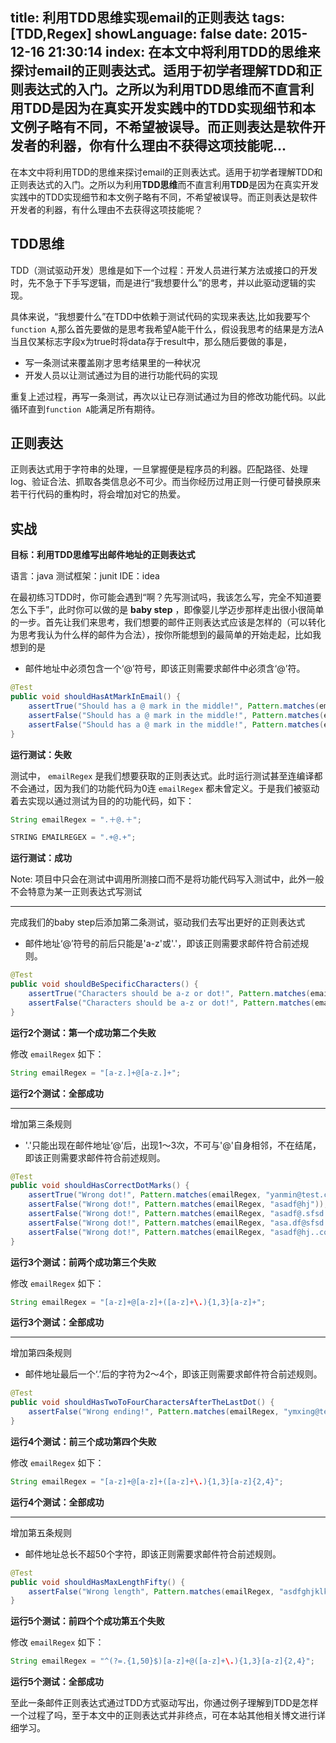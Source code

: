 title: 利用TDD思维实现email的正则表达
tags: [TDD,Regex]
showLanguage: false
date: 2015-12-16 21:30:14
index: 在本文中将利用TDD的思维来探讨email的正则表达式。适用于初学者理解TDD和正则表达式的入门。之所以为利用TDD思维而不直言利用TDD是因为在真实开发实践中的TDD实现细节和本文例子略有不同，不希望被误导。而正则表达是软件开发者的利器，你有什么理由不获得这项技能呢...
---
在本文中将利用TDD的思维来探讨email的正则表达式。适用于初学者理解TDD和正则表达式的入门。之所以为利用**TDD思维**而不直言利用**TDD**是因为在真实开发实践中的TDD实现细节和本文例子略有不同，不希望被误导。而正则表达是软件开发者的利器，有什么理由不去获得这项技能呢？

## TDD思维

TDD（测试驱动开发）思维是如下一个过程：开发人员进行某方法或接口的开发时，先不急于下手写逻辑，而是进行“我想要什么”的思考，并以此驱动逻辑的实现。

具体来说，“我想要什么”在TDD中依赖于测试代码的实现来表达,比如我要写个 `function A`,那么首先要做的是思考我希望A能干什么，假设我思考的结果是方法A当且仅某标志字段x为true时将data存于result中，那么随后要做的事是，

* 写一条测试来覆盖刚才思考结果里的一种状况
* 开发人员以让测试通过为目的进行功能代码的实现

重复上述过程，再写一条测试，再次以让已存测试通过为目的修改功能代码。以此循环直到`function A`能满足所有期待。

## 正则表达

正则表达式用于字符串的处理，一旦掌握便是程序员的利器。匹配路径、处理log、验证合法、抓取各类信息必不可少。而当你经历过用正则一行便可替换原来若干行代码的重构时，将会增加对它的热爱。

## 实战

**目标：利用TDD思维写出邮件地址的正则表达式**

语言：java
测试框架：junit
IDE：idea

在最初练习TDD时，你可能会遇到“啊？先写测试吗，我该怎么写，完全不知道要怎么下手”，此时你可以做的是
**baby step** ，即像婴儿学迈步那样走出很小很简单的一步。首先让我们来思考，我们想要的邮件正则表达式应该是怎样的（可以转化为思考我认为什么样的邮件为合法），按你所能想到的最简单的开始走起，比如我想到的是

* 邮件地址中必须包含一个‘@’符号，即该正则需要求邮件中必须含‘@’符。


``` java
@Test
public void shouldHasAtMarkInEmail() {                                                                   
    assertTrue("Should has a @ mark in the middle!", Pattern.matches(emailRegex, "yanmin@test.com"));
    assertFalse("Should has a @ mark in the middle!", Pattern.matches(emailRegex, "asdfhj"));
    assertFalse("Should has a @ mark in the middle!", Pattern.matches(emailRegex, "@hjddh"));
}
```

**运行测试：失败**

测试中， `emailRegex` 是我们想要获取的正则表达式。此时运行测试甚至连编译都不会通过，因为我们的功能代码为0连 `emailRegex` 都未曾定义。于是我们被驱动着去实现以通过测试为目的的功能代码，如下：

``` java
String emailRegex = ".＋@.＋";
```

``` java
STRING EMAILREGEX = ".+@.+";
```

**运行测试：成功**

Note: 项目中只会在测试中调用所测接口而不是将功能代码写入测试中，此外一般不会特意为某一正则表达式写测试

---
完成我们的baby step后添加第二条测试，驱动我们去写出更好的正则表达式

* 邮件地址‘@’符号的前后只能是'a-z'或'.'，即该正则需要求邮件符合前述规则。

``` java
@Test
public void shouldBeSpecificCharacters() {
    assertTrue("Characters should be a-z or dot!", Pattern.matches(emailRegex, "yanmin@test.com"));
    assertFalse("Characters should be a-z or dot!", Pattern.matches(emailRegex, "asASh@hjddh"));
}
```

**运行2个测试：第一个成功第二个失败**

修改 `emailRegex` 如下：

``` java
String emailRegex = "[a-z.]+@[a-z.]+";
```

**运行2个测试：全部成功**

---
增加第三条规则

* '.'只能出现在邮件地址‘@’后，出现1～3次，不可与'@'自身相邻，不在结尾，即该正则需要求邮件符合前述规则。

``` java
@Test
public void shouldHasCorrectDotMarks() {
    assertTrue("Wrong dot!", Pattern.matches(emailRegex, "yanmin@test.com"));
    assertFalse("Wrong dot!", Pattern.matches(emailRegex, "asadf@hj"));
    assertFalse("Wrong dot!", Pattern.matches(emailRegex, "asadf@.sfsd.com"));
    assertFalse("Wrong dot!", Pattern.matches(emailRegex, "asa.df@sfsd.com"));
    assertFalse("Wrong dot!", Pattern.matches(emailRegex, "asadf@hj..com"));
}
```

**运行3个测试：前两个成功第三个失败**

修改 `emailRegex` 如下：

``` java
String emailRegex = "[a-z]+@[a-z]+([a-z]+\.){1,3}[a-z]+";
```

**运行3个测试：全部成功**

---
增加第四条规则

* 邮件地址最后一个‘.’后的字符为2～4个，即该正则需要求邮件符合前述规则。

``` java
@Test
public void shouldHasTwoToFourCharactersAfterTheLastDot() {
    assertFalse("Wrong ending!", Pattern.matches(emailRegex, "ymxing@test.comcosf"))
}
```

**运行4个测试：前三个成功第四个失败**

修改 `emailRegex` 如下：

``` java
String emailRegex = "[a-z]+@[a-z]+([a-z]+\.){1,3}[a-z]{2,4}";
```

**运行4个测试：全部成功**

---
增加第五条规则

* 邮件地址总长不超50个字符，即该正则需要求邮件符合前述规则。

``` java
@Test
public void shouldHasMaxLengthFifty() {
    assertFalse("Wrong length", Pattern.matches(emailRegex, "asdfghjklkjasdfgdsdfdsasdfghjgfdsadfghfhgfdsasdfghjkjhgfdjhgfg@thoughtworks.com"));
}
```

**运行5个测试：前四个个成功第五个失败**

修改 `emailRegex` 如下：

``` java
String emailRegex = "^(?=.{1,50}$)[a-z]+@([a-z]+\.){1,3}[a-z]{2,4}";
```

**运行5个测试：全部成功**

至此一条邮件正则表达式通过TDD方式驱动写出，你通过例子理解到TDD是怎样一个过程了吗，至于本文中的正则表达式并非终点，可在本站其他相关博文进行详细学习。


